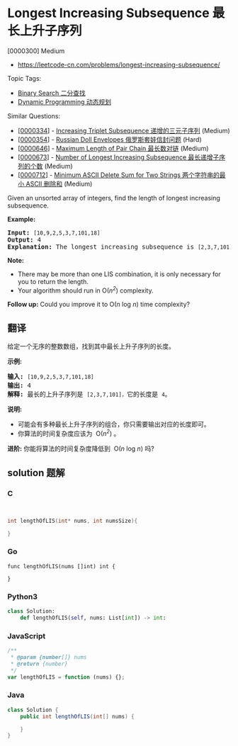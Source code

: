 # Longest Increasing Subsequence 最长上升子序列

[0000300] Medium

- https://leetcode-cn.com/problems/longest-increasing-subsequence/

Topic Tags:

- [Binary Search 二分查找](https://leetcode-cn.com/tag/binary-search/)
- [Dynamic Programming 动态规划](https://leetcode-cn.com/tag/dynamic-programming/)

Similar Questions:

- [[0000334](https://leetcode-cn.com/problems/increasing-triplet-subsequence/)] - [Increasing Triplet Subsequence 递增的三元子序列](./0000334.increasing-triplet-subsequence.md) (Medium)
- [[0000354](https://leetcode-cn.com/problems/russian-doll-envelopes/)] - [Russian Doll Envelopes 俄罗斯套娃信封问题](./0000354.russian-doll-envelopes.md) (Hard)
- [[0000646](https://leetcode-cn.com/problems/maximum-length-of-pair-chain/)] - [Maximum Length of Pair Chain 最长数对链](./0000646.maximum-length-of-pair-chain.md) (Medium)
- [[0000673](https://leetcode-cn.com/problems/number-of-longest-increasing-subsequence/)] - [Number of Longest Increasing Subsequence 最长递增子序列的个数](./0000673.number-of-longest-increasing-subsequence.md) (Medium)
- [[0000712](https://leetcode-cn.com/problems/minimum-ascii-delete-sum-for-two-strings/)] - [Minimum ASCII Delete Sum for Two Strings 两个字符串的最小 ASCII 删除和](./0000712.minimum-ascii-delete-sum-for-two-strings.md) (Medium)

Given an unsorted array of integers, find the length of longest increasing subsequence.

**Example:**

<pre><b>Input:</b> <code>[10,9,2,5,3,7,101,18]
</code><b>Output: </b>4 
<strong>Explanation: </strong>The longest increasing subsequence is <code>[2,3,7,101]</code>, therefore the length is <code>4</code>. </pre>

**Note:**

- There may be more than one LIS combination, it is only necessary for you to return the length.
- Your algorithm should run in O(_n<sup>2</sup>_) complexity.

**Follow up:** Could you improve it to O(_n_ log _n_) time complexity?

## 翻译

给定一个无序的整数数组，找到其中最长上升子序列的长度。

**示例:**

<pre><strong>输入:</strong> <code>[10,9,2,5,3,7,101,18]
</code><strong>输出: </strong>4 
<strong>解释: </strong>最长的上升子序列是&nbsp;<code>[2,3,7,101]，</code>它的长度是 <code>4</code>。</pre>

**说明:**

- 可能会有多种最长上升子序列的组合，你只需要输出对应的长度即可。
- 你算法的时间复杂度应该为  O(_n<sup>2</sup>_) 。

**进阶:** 你能将算法的时间复杂度降低到  O(_n_ log _n_) 吗?

## solution 题解

### C

```c


int lengthOfLIS(int* nums, int numsSize){

}


```

### Go

```golang
func lengthOfLIS(nums []int) int {

}
```

### Python3

```python
class Solution:
    def lengthOfLIS(self, nums: List[int]) -> int:

```

### JavaScript

```javascript
/**
 * @param {number[]} nums
 * @return {number}
 */
var lengthOfLIS = function (nums) {};
```

### Java

```java
class Solution {
    public int lengthOfLIS(int[] nums) {

    }
}
```
